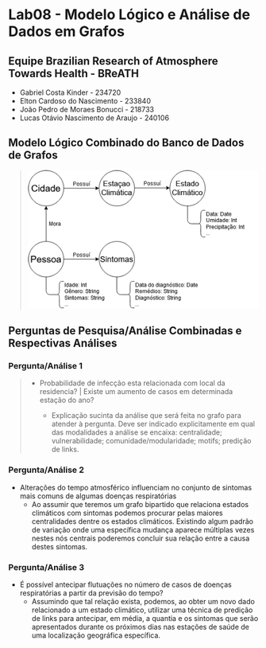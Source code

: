 # Lab08 - Modelo Lógico e Análise de Dados em Grafos

## Equipe Brazilian Research of Atmosphere Towards Health - BReATH
* Gabriel Costa Kinder - 234720
* Elton Cardoso do Nascimento - 233840
* João Pedro de Moraes Bonucci - 218733
* Lucas Otávio Nascimento de Araujo - 240106

## Modelo Lógico Combinado do Banco de Dados de Grafos
> ![Modelo Lógico de Grafos](images/modelo-logico-grafos.png)

## Perguntas de Pesquisa/Análise Combinadas e Respectivas Análises
### Pergunta/Análise 1
> * Probabilidade de infecção esta relacionada com local da residencia? | Existe um aumento de casos em determinada estação do ano?
>   
>   * Explicação sucinta da análise que será feita no grafo para atender à pergunta. Deve ser indicado explicitamente em qual das modalidades a análise se encaixa: centralidade; vulnerabilidade; comunidade/modularidade; motifs; predição de links.

### Pergunta/Análise 2
* Alterações do tempo atmosférico influenciam no conjunto de sintomas mais comuns de algumas doenças respiratórias
    * Ao assumir que teremos um grafo bipartido que relaciona estados climáticos com sintomas podemos procurar pelas maiores centralidades dentre os estados climáticos. Existindo algum padrão de variação onde uma específica mudança aparece múltiplas vezes nestes nós centrais poderemos concluir sua relação entre a causa destes sintomas.

### Pergunta/Análise 3
* É possível antecipar flutuações no número de casos de doenças respiratórias a partir da previsão do tempo?
   * Assumindo que tal relação exista, podemos, ao obter um novo dado relacionado a um estado climático, utilizar uma técnica de predição de links para antecipar, em média, a quantia e os sintomas que serão apresentados durante os próximos dias nas estações de saúde de uma localização geográfica específica.
